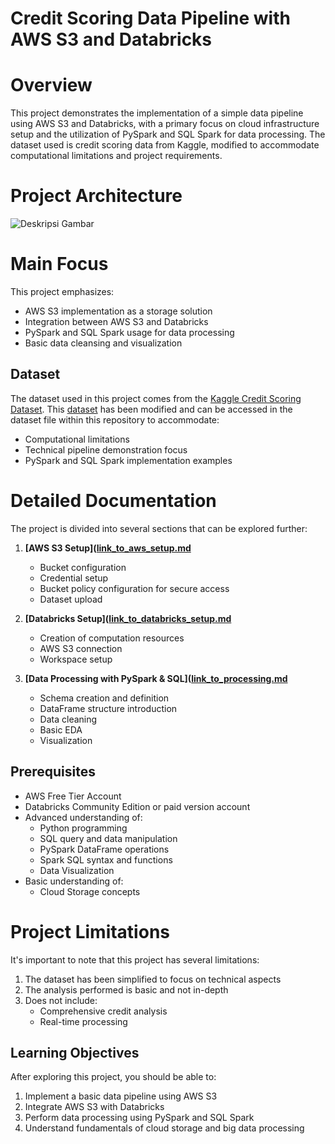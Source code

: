# **Credit Scoring Data Pipeline with AWS S3 and Databricks**

# **Overview**
This project demonstrates the implementation of a simple data pipeline using AWS S3 and Databricks, with a primary focus on cloud infrastructure setup and the utilization of PySpark and SQL Spark for data processing. The dataset used is credit scoring data from Kaggle, modified to accommodate computational limitations and project requirements.

# **Project Architecture**


![Deskripsi Gambar](https://drive.google.com/uc?export=view&id=1Wry03bigxG_e8e-SCZNGgHLnTKJPUJ-H)


# **Main Focus**
This project emphasizes:
- AWS S3 implementation as a storage solution
- Integration between AWS S3 and Databricks
- PySpark and SQL Spark usage for data processing
- Basic data cleansing and visualization

## **Dataset**
The dataset used in this project comes from the [Kaggle Credit Scoring Dataset](kaggle_link_to_be_added). This [dataset](https://github.com/windi-wulandari/Credit-Scoring-Data-Pipeline/tree/main/dataset) has been modified and can be accessed in the dataset file within this repository to accommodate:
- Computational limitations
- Technical pipeline demonstration focus
- PySpark and SQL Spark implementation examples

# **Detailed Documentation**
The project is divided into several sections that can be explored further:
1. **[AWS S3 Setup]([link_to_aws_setup.md](https://github.com/windi-wulandari/Credit-Scoring-Data-Pipeline/blob/main/AWS%20S3%20Setup.md)**
   - Bucket configuration
   - Credential setup
   - Bucket policy configuration for secure access
   - Dataset upload

2. **[Databricks Setup]([link_to_databricks_setup.md](https://github.com/windi-wulandari/Credit-Scoring-Data-Pipeline/blob/main/Databricks%20Setup.md)**
   - Creation of computation resources
   - AWS S3 connection
   - Workspace setup

3. **[Data Processing with PySpark & SQL]([link_to_processing.md](https://github.com/windi-wulandari/Credit-Scoring-Data-Pipeline/blob/main/Credit_scoring_notebook.py)**
   - Schema creation and definition
   - DataFrame structure introduction
   - Data cleaning
   - Basic EDA
   - Visualization

## **Prerequisites**
- AWS Free Tier Account
- Databricks Community Edition or paid version account
- Advanced understanding of:
  - Python programming
  - SQL query and data manipulation
  - PySpark DataFrame operations
  - Spark SQL syntax and functions
  - Data Visualization
- Basic understanding of:
  - Cloud Storage concepts

# **Project Limitations**
It's important to note that this project has several limitations:
1. The dataset has been simplified to focus on technical aspects
2. The analysis performed is basic and not in-depth
3. Does not include:
   - Comprehensive credit analysis
   - Real-time processing

## **Learning Objectives**
After exploring this project, you should be able to:
1. Implement a basic data pipeline using AWS S3
2. Integrate AWS S3 with Databricks
3. Perform data processing using PySpark and SQL Spark
4. Understand fundamentals of cloud storage and big data processing
